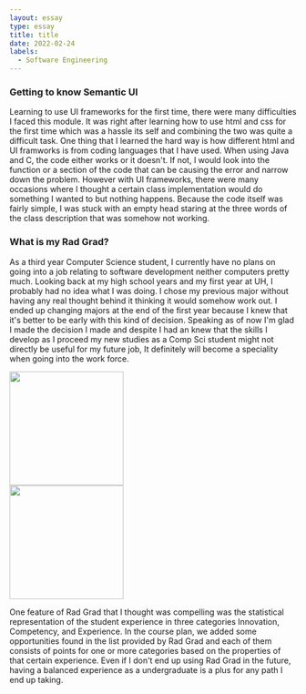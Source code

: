 ```yaml
---
layout: essay
type: essay
title: title
date: 2022-02-24
labels:
  - Software Engineering
---
```


### Getting to know Semantic UI         

Learning to use UI frameworks for the first time, there were many difficulties I faced this module. It was right after learning how to use html and css for the first time which was a hassle its self and combining the two was quite a difficult task. One thing that I learned the hard way is how different html and UI framworks is from coding languages that I have used. When using Java and C, the code either works or it doesn't. If not, I would look into the function or a section of the code that can be causing the error and narrow down the problem. However with UI frameworks, there were many occasions where I thought a certain class implementation would do something I wanted to but nothing happens. Because the code itself was fairly simple, I was stuck with an empty head staring at the three words of the class description that was somehow not working. 

### What is my Rad Grad?

As a third year Computer Science student, I currently have no plans on going into a job relating to software development neither computers pretty much. Looking back at my high school years and my first year at UH, I probably had no idea what I was doing. I chose my previous major without having any real thought behind it thinking it would somehow work out. I ended up changing majors at the end of the first year because I knew that it's better to be early with this kind of decision. Speaking as of now I'm glad I made the decision I made and despite I had an knew that the skills I develop as I proceed my new studies as a Comp Sci student might not directly be useful for my future job, It definitely will become a speciality when going into the work force. 

<div class="row">
  <div class="column">
    <img src="original_pixar.png" style="width:200px">
  </div>
  <div class="column">
    <img src="clone_pixar.png" style="width:200px">
  </div>
</div>

One feature of Rad Grad that I thought was compelling was the statistical representation of the student experience in three categories Innovation, Competency, and Experience. In the course plan, we added some opportunities found in the list provided by Rad Grad and each of them consists of points for one or more categories based on the properties of that certain experience. Even if I don't end up using Rad Grad in the future, having a balanced experience as a undergraduate is a plus for any path I end up taking.



